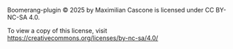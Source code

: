 Boomerang-plugin © 2025 by Maximilian Cascone is licensed under CC BY-NC-SA 4.0. 

To view a copy of this license, visit <https://creativecommons.org/licenses/by-nc-sa/4.0/>
